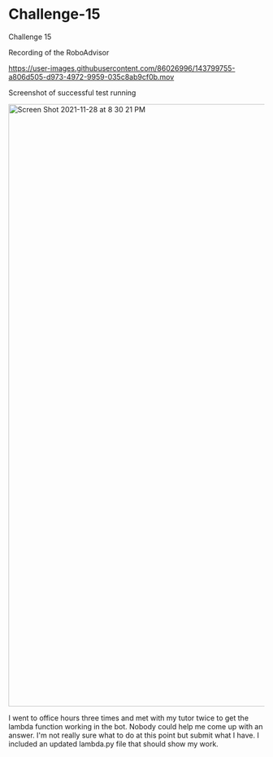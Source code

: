 # Challenge-15
Challenge 15


Recording of the RoboAdvisor


https://user-images.githubusercontent.com/86026996/143799755-a806d505-d973-4972-9959-035c8ab9cf0b.mov



Screenshot of successful test running 


<img width="1184" alt="Screen Shot 2021-11-28 at 8 30 21 PM" src="https://user-images.githubusercontent.com/86026996/143799790-a47eba75-26e0-4289-b295-2bd016d44e5d.png">


I went to office hours three times and met with my tutor twice to get the lambda function working in the bot. Nobody could help me come up with an answer.
I'm not really sure what to do at this point but submit what I have. I included an updated lambda.py file that should show my work. 
